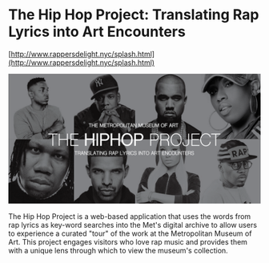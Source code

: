 # The Hip Hop Project: Translating Rap Lyrics into Art Encounters

[http://www.rappersdelight.nyc/splash.html](http://www.rappersdelight.nyc/splash.html)



![projimage](images/projectImage.PNG)

The Hip Hop Project is a web-based application that uses the words from rap lyrics as key-word searches into the Met's digital archive to allow users to experience a curated "tour" of the work at the Metropolitan Museum of Art. This project engages visitors who love rap music and provides them with a unique lens through which to view the museum's collection. 

